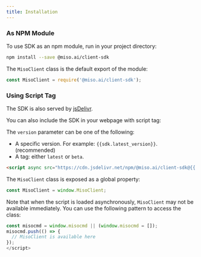 ```yaml
---
title: Installation
---
```


### As NPM Module

To use SDK as an npm module, run in your project directory:
```bash
npm install --save @miso.ai/client-sdk
```

The `MisoClient` class is the default export of the module:

```js
const MisoClient = require('@miso.ai/client-sdk');
```

### Using Script Tag

The SDK is also served by [jsDelivr](https://www.jsdelivr.com/package/npm/@miso.ai/client-sdk).

You can also include the SDK in your webpage with script tag:

The `version` parameter can be one of the following:
* A specific version. For example: `{{sdk.latest_version}}`. (recommended)
* A tag: either `latest` or `beta`.

```html
<script async src="https://cdn.jsdelivr.net/npm/@miso.ai/client-sdk@{{'{{version}}'}}/dist/umd/miso.min.js"></script>
```

The `MisoClient` class is exposed as a global property:

```js
const MisoClient = window.MisoClient;
```

Note that when the script is loaded asynchronously, `MisoClient` may not be available immediately. You can use the following pattern to access the class:

```js
const misocmd = window.misocmd || (window.misocmd = []);
misocmd.push(() => {
  // MisoClient is available here
});
</script>
```
